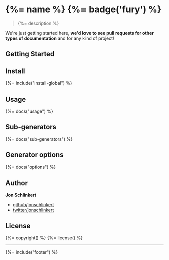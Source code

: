 # {%= name %} {%= badge('fury') %}

> {%= description %}

We're just getting started here, **we'd love to see pull requests for other types of documentation** and for any kind of project!

## Getting Started

## Install
{%= include("install-global") %}

## Usage
{%= docs("usage") %}

## Sub-generators
{%= docs("sub-generators") %}

## Generator options
{%= docs("options") %}

## Author

**Jon Schlinkert**

+ [github/jonschlinkert](http://github.com/jonschlinkert)
+ [twitter/jonschlinkert](https://twitter.com/jonschlinkert)

## License
{%= copyright() %}
{%= license() %}

***

{%= include("footer") %}
